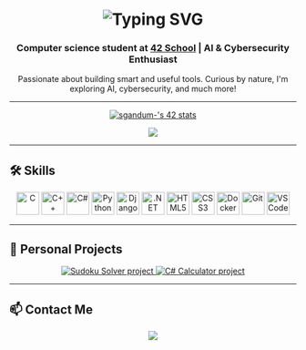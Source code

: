 <h1 align="center">
  <img src="https://readme-typing-svg.herokuapp.com?font=Fira+Code&duration=2000&pause=1000&color=58A6FF&center=true&vCenter=true&width=435&lines=Hi+there%2C+I'm+Serena+%F0%9F%91%8B" alt="Typing SVG" />
</h1>
<h3 align="center">Computer science student at <a href="https://42.fr/">42 School</a> | AI & Cybersecurity Enthusiast</h3>

<p align="center">
  Passionate about building smart and useful tools. Curious by nature, I'm exploring AI, cybersecurity, and much more!
</p>

---

<p align="center">
  <a href="https://github.com/oakoudad/badge42">
    <img src="https://badge.mediaplus.ma/darkblue/sgandum-?1337Badge=off&UM6P=off" alt="sgandum-'s 42 stats" />
  </a>
</p>

<p align="center">
  <img src="https://github-readme-stats.vercel.app/api/top-langs/?username=CodeS42&layout=compact&langs_count=8&theme=tokyonight" />
</p>

---

## 🛠️ Skills

<p align="center">
  <img src="https://cdn.jsdelivr.net/gh/devicons/devicon/icons/c/c-original.svg" width="40" alt="C" />
  <img src="https://cdn.jsdelivr.net/gh/devicons/devicon/icons/cplusplus/cplusplus-original.svg" width="40" alt="C++" />
  <img src="https://cdn.jsdelivr.net/gh/devicons/devicon/icons/csharp/csharp-original.svg" width="40" alt="C#" />
  <img src="https://cdn.jsdelivr.net/gh/devicons/devicon/icons/python/python-original.svg" width="40" alt="Python" />
  <img src="https://cdn.jsdelivr.net/gh/devicons/devicon/icons/django/django-plain.svg" width="40" alt="Django" />
  <img src="https://cdn.jsdelivr.net/gh/devicons/devicon/icons/dot-net/dot-net-original.svg" width="40" alt=".NET" />
  <img src="https://cdn.jsdelivr.net/gh/devicons/devicon/icons/html5/html5-original.svg" width="40" alt="HTML5" />
  <img src="https://cdn.jsdelivr.net/gh/devicons/devicon/icons/css3/css3-original.svg" width="40" alt="CSS3" />
  <img src="https://cdn.jsdelivr.net/gh/devicons/devicon/icons/docker/docker-original.svg" width="40" alt="Docker" />
  <img src="https://cdn.jsdelivr.net/gh/devicons/devicon/icons/git/git-original.svg" width="40" alt="Git" />
  <img src="https://cdn.jsdelivr.net/gh/devicons/devicon/icons/vscode/vscode-original.svg" width="40" alt="VS Code" />
</p>

---

## 🚀 Personal Projects

<p align="center">
  <a href="https://github.com/CodeS42/Sudoku_Solver">
    <img src="https://img.shields.io/badge/Sudoku__Solver-%231572B6?style=for-the-badge&logo=matrix&logoColor=white" alt="Sudoku Solver project" />
  </a>
  <a href="https://github.com/CodeS42/CSharp_Calculator">
    <img src="https://img.shields.io/badge/CSharp__Calculator-%231572B6?style=for-the-badge&logo=matrix&logoColor=white" alt="C# Calculator project" />
  </a>
</p>

---

## 📫 Contact Me

<p align="center">
  <a href="https://www.linkedin.com/in/serena-gandum-077b96347">
    <img src="https://img.shields.io/badge/LinkedIn-Serena%20Gandum-blue?style=for-the-badge&logo=linkedin" />
  </a>
</p>



